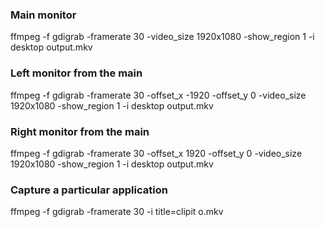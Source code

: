 ### Main monitor
ffmpeg -f gdigrab -framerate 30 -video_size 1920x1080 -show_region 1 -i desktop output.mkv

### Left monitor from the main
ffmpeg -f gdigrab -framerate 30 -offset_x -1920 -offset_y 0 -video_size 1920x1080 -show_region 1 -i desktop output.mkv

### Right monitor from the main
ffmpeg -f gdigrab -framerate 30 -offset_x 1920 -offset_y 0 -video_size 1920x1080 -show_region 1 -i desktop output.mkv

### Capture a particular application
ffmpeg -f gdigrab -framerate 30 -i title=clipit o.mkv